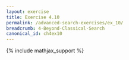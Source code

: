 ```yaml
---
layout: exercise
title: Exercise 4.10
permalink: /advanced-search-exercises/ex_10/
breadcrumb: 4-Beyond-Classical-Search
canonical_id: ch4ex10
---
```


{% include mathjax_support %}
